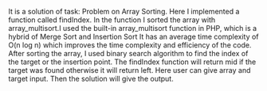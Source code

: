 It is a solution of task: Problem on Array Sorting.
Here I implemented a function called findIndex.
In the function I sorted the array with array_multisort.I used the built-in array_multisort function in PHP, which is a hybrid of Merge Sort and Insertion Sort
It has an average time complexity of O(n log n) which improves the time complexity and efficiency of the code.
After sorting the array, I used binary search algorithm to find the index of the target or the insertion point.
The findIndex function will return mid if the target was found otherwise it will return left.
Here user can give array and target input.
Then the solution will give the output.
